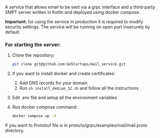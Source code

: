 A service that allows email to be sent via a grpc interface and a third-party SMPT server written in Kotlin and deployed using docker compose.
   
**Important**: for using the service in production it is required to modify security settings. The service will be running on open port insecurely by default.

### For starting the server:

1. Clone the repository:
  
   ```sh
   git clone git@github.com:GoSturtups/mail_service.git
   ```
2. If you want to install docker and create certificates:
   1. Add DNS records for your domain
   2. Run `sh install_debian_12.sh` and follow all the instructions
3. Edit .env file and setup all the environment variables 
4. Run docker compose command:
   ```sh
   docker compose up -d
   ```


If you want to  Protobuf file is in proto/io/grpc/examples/mail/mail.proto directory.